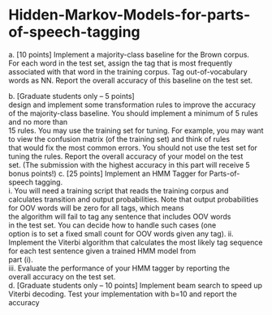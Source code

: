 # Hidden-Markov-Models-for-parts-of-speech-tagging
a. [10	 points] Implement	 a	 majority-class	 baseline	 for	 the	 Brown	 corpus.	
For	 each	 word	 in	 the	 test	 set,	 assign	 the	 tag	 that	 is	 most	 frequently	
associated	with	 that	word	in	 the	 training	corpus.		Tag	out-of-vocabulary	
words as	NN.	Report the	overall	accuracy	of	this	baseline on	the	test	set.	

 b. [Graduate	 students	 only – 5	 points]	
 design and	 implement some	
transformation rules to	 improve	 the	 accuracy	 of	 the	 majority-class	
baseline. You	should	implement a	minimum	of	5	rules	and	no	more	than	
15	rules. You	may	use	 the	 training	set	 for	 tuning.	For	example,	you	may	
want	to	view	the	confusion	matrix (of	the	training	set)	and	think	of	rules	
that	would	 fix	 the	most	common	errors.	You	should	not use	 the	 test	set	
for	tuning	the	rules.	Report	the	overall	accuracy of	your	model on	the	test	
set.	(The	submission	with	the	highest	accuracy	in	this	part	will	receive	5	
bonus	points!)
c. [25	points] Implement	an	HMM	Tagger for	Parts-of-speech	tagging.	
i. You	will	need	a	 training	script	 that	reads	 the	 training	corpus and	
calculates	 transition	 and	 output probabilities.	 Note	 that	 output	
probabilities	for	OOV	words	will	be	zero	for	all	tags,	which	means	
the	algorithm	will	fail	to	tag	any	sentence	that	includes	OOV	words	
in	 the	 test	 set.	 You	 can	 decide	 how	 to	 handle	 such	 cases	 (one	
option	is	to	set	a	fixed	small	count for	OOV	words	given	any	tag).
ii. Implement	the	Viterbi	algorithm	that calculates	the	most	likely	tag	
sequence	for	each	test	sentence given	a	trained	HMM	model	from	
part	(i).	
iii. Evaluate	 the	 performance	 of	 your	 HMM tagger	 by	 reporting	 the	
overall	accuracy	on	the	test	set.	
d. [Graduate	students	only – 10	points]	Implement	beam	search	to	speed	up	
Viterbi	 decoding.	 Test	 your	 implementation	 with	 b=10	 and	 report	 the	
accuracy
